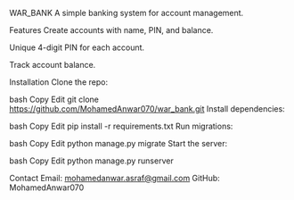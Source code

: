 WAR_BANK
A simple banking system for account management.

Features
Create accounts with name, PIN, and balance.

Unique 4-digit PIN for each account.

Track account balance.

Installation
Clone the repo:

bash
Copy
Edit
git clone https://github.com/MohamedAnwar070/war_bank.git
Install dependencies:

bash
Copy
Edit
pip install -r requirements.txt
Run migrations:

bash
Copy
Edit
python manage.py migrate
Start the server:

bash
Copy
Edit
python manage.py runserver

Contact
Email: mohamedanwar.asraf@gmail.com
GitHub: MohamedAnwar070

